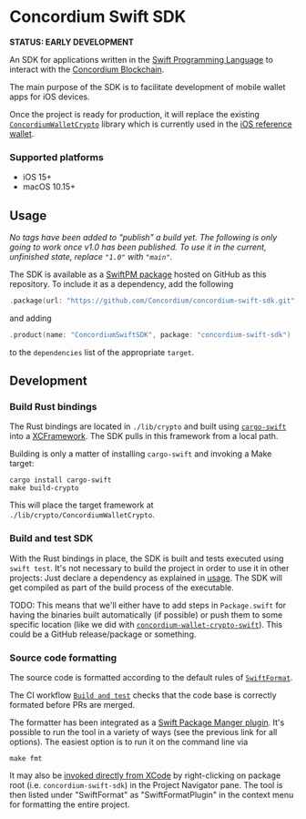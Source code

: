 # Concordium Swift SDK

**STATUS: EARLY DEVELOPMENT**

An SDK for applications written in the [Swift Programming Language](https://www.swift.org/) to
interact with the [Concordium Blockchain](https://concordium.com).

The main purpose of the SDK is to facilitate development of mobile wallet apps for iOS devices.

Once the project is ready for production, it will replace the existing
[`ConcordiumWalletCrypto`](https://github.com/Concordium/concordium-wallet-crypto-swift) library
which is currently used in the [iOS reference wallet](https://github.com/Concordium/concordium-reference-wallet-ios/).

### Supported platforms

- iOS 15+
- macOS 10.15+

## Usage

*No tags have been added to "publish" a build yet. The following is only going to work once v1.0 has been published.
To use it in the current, unfinished state, replace `"1.0"` with `"main"`.*

The SDK is available as a [SwiftPM package](https://developer.apple.com/documentation/xcode/swift-packages)
hosted on GitHub as this repository.
To include it as a dependency, add the following 

```swift
.package(url: "https://github.com/Concordium/concordium-swift-sdk.git", from: "1.0")
```

and adding

```swift
.product(name: "ConcordiumSwiftSDK", package: "concordium-swift-sdk")
```

to the `dependencies` list of the appropriate `target`.

## Development

### Build Rust bindings

The Rust bindings are located in `./lib/crypto` and built using [`cargo-swift`](https://github.com/antoniusnaumann/cargo-swift/)
into a [XCFramework](https://developer.apple.com/documentation/xcode/distributing-binary-frameworks-as-swift-packages).
The SDK pulls in this framework from a local path.

Building is only a matter of installing `cargo-swift` and invoking a Make target:

```shell
cargo install cargo-swift
make build-crypto
```

This will place the target framework at `./lib/crypto/ConcordiumWalletCrypto`.

### Build and test SDK

With the Rust bindings in place, the SDK is built and tests executed using `swift test`.
It's not necessary to build the project in order to use it in other projects:
Just declare a dependency as explained in [usage](#usage).
The SDK will get compiled as part of the build process of the executable.

TODO: This means that we'll either have to add steps in `Package.swift` for having the binaries built automatically (if possible)
or push them to some specific location
(like we did with [`concordium-wallet-crypto-swift`](https://github.com/Concordium/concordium-wallet-crypto-swift)).
This could be a GitHub release/package or something.

### Source code formatting

The source code is formatted according to the default rules of [`SwiftFormat`](https://github.com/nicklockwood/SwiftFormat).

The CI workflow [`Build and test`](https://github.com/Concordium/concordium-swift-sdk/blob/main/.github/workflows/build%2Btest.yml)
checks that the code base is correctly formated before PRs are merged.

The formatter has been integrated as a [Swift Package Manger plugin](https://github.com/nicklockwood/SwiftFormat#swift-package-manager-plugin).
It's possible to run the tool in a variety of ways (see the previous link for all options).
The easiest option is to run it on the command line via

```shell
make fmt
```

It may also be [invoked directly from XCode](https://github.com/nicklockwood/SwiftFormat#trigger-plugin-from-xcode) by right-clicking on package root (i.e. `concordium-swift-sdk`) in the Project Navigator pane.
The tool is then listed under "SwiftFormat" as "SwiftFormatPlugin" in the context menu for formatting the entire project.
